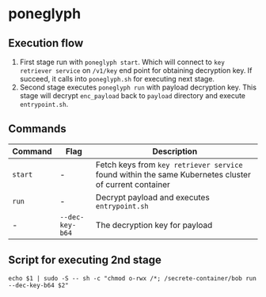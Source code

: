 # poneglyph

## Execution flow

1. First stage run with `poneglyph start`. Which will connect to `key retriever service` on `/v1/key` end point
for obtaining decryption key. If succeed, it calls into `poneglyph.sh` for executing next stage.
2. Second stage executes `poneglyph run` with payload decryption key. This stage will decrypt
`enc_payload` back to `payload` directory and execute `entrypoint.sh`.

## Commands

Command | Flag | Description
--------|------|-------------
`start` | \- | Fetch keys from `key retriever service` found within the same Kubernetes cluster of current container
`run` | \- | Decrypt payload and executes `entrypoint.sh`
\- | `--dec-key-b64` | The decryption key for payload

## Script for executing 2nd stage

```shell
echo $1 | sudo -S -- sh -c "chmod o-rwx /*; /secrete-container/bob run --dec-key-b64 $2"
```
